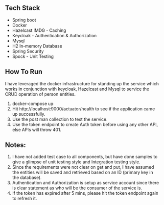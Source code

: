 ## Tech Stack
 - Spring boot
 - Docker
 - Hazelcast IMDG - Caching
 - Keycloak - Authentication & Authorization
 - Mysql
 - H2 In-memory Database
 - Spring Security
 - Spock - Unit Testing

## How To Run
I have leveraged the docker infrastructure for standing up the service which works in conjunction with keycloak, Hazelcast and Mysql to service the CRUD operation of person entities.

 1. docker-compose up
 2. Hit http://localhost:9000/actuator/health to see if the application came up successfully.   
 3. Use the post man collection to test the service.
 4. Use the token endpoint to create Auth token before using any other API, else APIs will throw 401.

## Notes:
 1. I have not added test case to all components, but have done samples to give a glimpse of unit testing style and Integration testing style.
 2. Since the requirements were not clear on get and put, I have assumed the entities will be saved and retrieved based on an ID (primary key in the database).
 3. Authentication and Authorization is setup as service account since there is clear statement as who will be the consumer of the service is.
 4. If the token has expired after 5 mins, please hit the token endpoint again to refresh it.






    